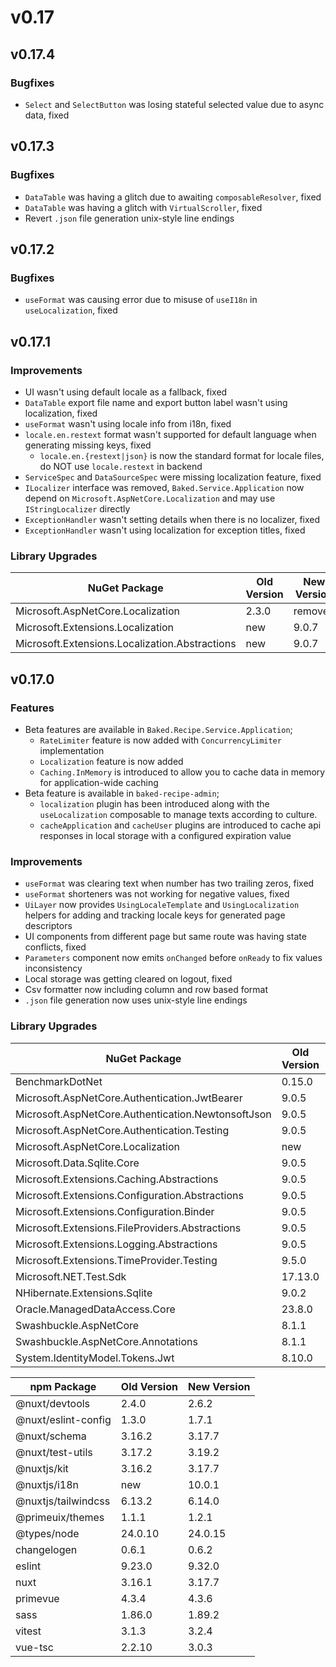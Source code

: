 # v0.17

## v0.17.4

### Bugfixes

- `Select` and `SelectButton` was losing stateful selected value due to async data, fixed
  
## v0.17.3

### Bugfixes

- `DataTable` was having a glitch due to awaiting `composableResolver`,
  fixed
- `DataTable` was having a glitch with `VirtualScroller`, fixed
- Revert `.json` file generation unix-style line endings  
  
## v0.17.2

### Bugfixes

- `useFormat` was causing error due to misuse of `useI18n` in `useLocalization`,
  fixed

## v0.17.1

### Improvements

- UI wasn't using default locale as a fallback, fixed
- `DataTable` export file name and export button label wasn't using
  localization, fixed
- `useFormat` wasn't using locale info from i18n, fixed
- `locale.en.restext` format wasn't supported for default language when
  generating missing keys, fixed
  - `locale.en.{restext|json}` is now the standard format for locale files, do
    NOT use `locale.restext` in backend
- `ServiceSpec` and `DataSourceSpec` were missing localization feature, fixed
- `ILocalizer` interface was removed, `Baked.Service.Application` now depend on
  `Microsoft.AspNetCore.Localization` and may use `IStringLocalizer` directly
- `ExceptionHandler` wasn't setting details when there is no localizer, fixed
- `ExceptionHandler` wasn't using localization for exception titles, fixed

### Library Upgrades

| NuGet Package                                  | Old Version | New Version |
| ---                                            | ---         | ---         |
| Microsoft.AspNetCore.Localization              | 2.3.0       | removed     |
| Microsoft.Extensions.Localization              | new         | 9.0.7       |
| Microsoft.Extensions.Localization.Abstractions | new         | 9.0.7       |

## v0.17.0

### Features

- Beta features are available in `Baked.Recipe.Service.Application`;
  - `RateLimiter` feature is now added with `ConcurrencyLimiter` implementation
  - `Localization` feature is now added
  - `Caching.InMemory` is introduced to allow you to cache data in memory for
    application-wide caching
- Beta feature is available in `baked-recipe-admin`;
  - `localization` plugin has been introduced along with the `useLocalization`
    composable to manage texts according to culture.
  - `cacheApplication` and `cacheUser` plugins are introduced to cache api
    responses in local storage with a configured expiration value

### Improvements

- `useFormat` was clearing text when number has two trailing zeros, fixed
- `useFormat` shorteners was not working for negative values, fixed
- `UiLayer` now provides `UsingLocaleTemplate` and `UsingLocalization` helpers
  for adding and tracking locale keys for generated page descriptors
- UI components from different page but same route was having state conflicts,
  fixed
- `Parameters` component now emits `onChanged` before `onReady` to fix values
  inconsistency
- Local storage was getting cleared on logout, fixed
- Csv formatter now including column and row based format
- `.json` file generation now uses unix-style line endings

### Library Upgrades

| NuGet Package                                      | Old Version | New Version |
| ---                                                | ---         | ---         |
| BenchmarkDotNet                                    | 0.15.0      | 0.15.2      |
| Microsoft.AspNetCore.Authentication.JwtBearer      | 9.0.5       | 9.0.7       |
| Microsoft.AspNetCore.Authentication.NewtonsoftJson | 9.0.5       | 9.0.7       |
| Microsoft.AspNetCore.Authentication.Testing        | 9.0.5       | 9.0.7       |
| Microsoft.AspNetCore.Localization                  | new         | 2.3.0       |
| Microsoft.Data.Sqlite.Core                         | 9.0.5       | 9.0.7       |
| Microsoft.Extensions.Caching.Abstractions          | 9.0.5       | 9.0.7       |
| Microsoft.Extensions.Configuration.Abstractions    | 9.0.5       | 9.0.7       |
| Microsoft.Extensions.Configuration.Binder          | 9.0.5       | 9.0.7       |
| Microsoft.Extensions.FileProviders.Abstractions    | 9.0.5       | 9.0.7       |
| Microsoft.Extensions.Logging.Abstractions          | 9.0.5       | 9.0.7       |
| Microsoft.Extensions.TimeProvider.Testing          | 9.5.0       | 9.7.0       |
| Microsoft.NET.Test.Sdk                             | 17.13.0     | 17.14.1     |
| NHibernate.Extensions.Sqlite                       | 9.0.2       | 9.0.5       |
| Oracle.ManagedDataAccess.Core                      | 23.8.0      | 23.9.1      |
| Swashbuckle.AspNetCore                             | 8.1.1       | 9.0.3       |
| Swashbuckle.AspNetCore.Annotations                 | 8.1.1       | 9.0.3       |
| System.IdentityModel.Tokens.Jwt                    | 8.10.0      | 8.12.1      |

| npm Package         | Old Version | New Version |
| ---                 | ---         | ---         |
| @nuxt/devtools      | 2.4.0       | 2.6.2       |
| @nuxt/eslint-config | 1.3.0       | 1.7.1       |
| @nuxt/schema        | 3.16.2      | 3.17.7      |
| @nuxt/test-utils    | 3.17.2      | 3.19.2      |
| @nuxtjs/kit         | 3.16.2      | 3.17.7      |
| @nuxtjs/i18n        | new         | 10.0.1      |
| @nuxtjs/tailwindcss | 6.13.2      | 6.14.0      |
| @primeuix/themes    | 1.1.1       | 1.2.1       |
| @types/node         | 24.0.10     | 24.0.15     |
| changelogen         | 0.6.1       | 0.6.2       |
| eslint              | 9.23.0      | 9.32.0      |
| nuxt                | 3.16.1      | 3.17.7      |
| primevue            | 4.3.4       | 4.3.6       |
| sass                | 1.86.0      | 1.89.2      |
| vitest              | 3.1.3       | 3.2.4       |
| vue-tsc             | 2.2.10      | 3.0.3       |
